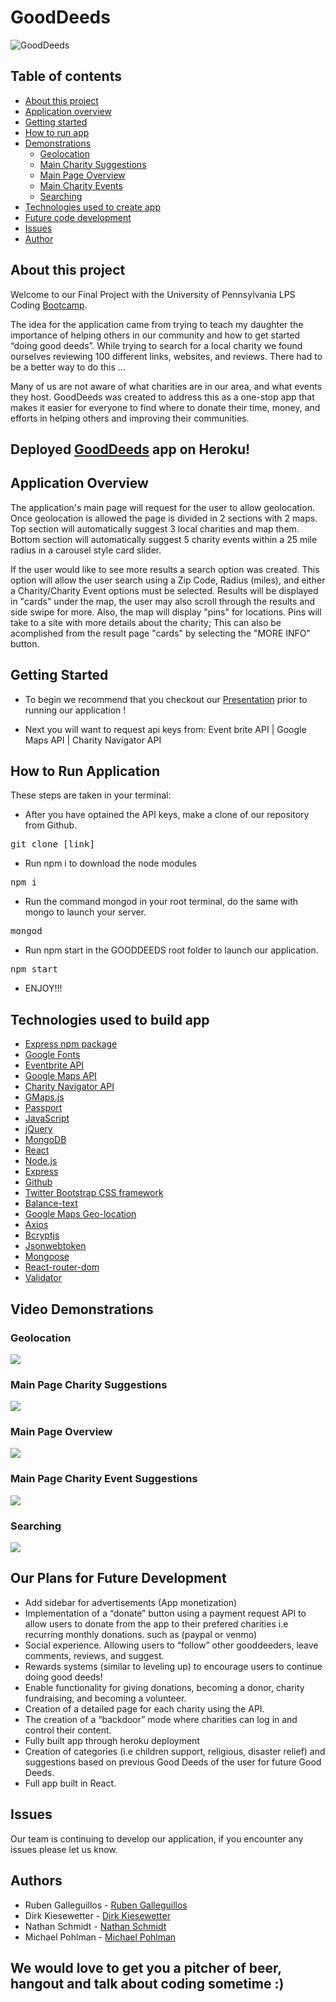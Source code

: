 # GoodDeeds

![GoodDeeds](public/images/gooddeedslogo.png)

## Table of contents
  * [About this project](#about-this-project)
  * [Application overview](#about-this-app)
  * [Getting started](#getting-started)
  * [How to run app](#how-to)
  * [Demonstrations](#demo)
    * [Geolocation](#geolocation)
    * [Main Charity Suggestions](#more-charity)
    * [Main Page Overview](#scroll)
    * [Main Charity Events](#charity-events)
    * [Searching](#searching)
  * [Technologies used to create app](#technologies-used)
  * [Future code development](#feature-enhancements)
  * [Issues](#issues)
  * [Author](#author)

## <a name="about-this-project"></a> About this project
Welcome to our Final Project with the University of Pennsylvania LPS Coding [Bootcamp](https://bootcamp.sas.upenn.edu/).  

The idea for the application came from trying to teach my daughter the importance of helping others in our community and how to get started “doing good deeds”. While trying to search for a local charity we found ourselves reviewing 100 different links, websites, and reviews. There had to be a better way to do this ...

Many of us are not aware of what charities are in our area, and what events they host. GoodDeeds was created to address this as a one-stop app that makes it easier for everyone to find where to donate their time, money, and efforts in helping others and improving their communities.

## Deployed [GoodDeeds](https://limitless-harbor-38694.herokuapp.com/) app on Heroku!

## <a name="about-this-app"></a> Application Overview
The application's main page will request for the user to allow geolocation. Once geolocation is allowed the page is divided in 2 sections with 2 maps.  Top section will automatically suggest 3 local charities and map them.  Bottom section will automatically suggest 5 charity events within a 25 mile radius in a carousel style card slider. 

If the user would like to see more results a search option was created.  This option will allow the user search using a Zip Code, Radius (miles), and either a Charity/Charity Event options must be selected.  Results will be displayed in "cards" under the map, the user may also scroll through the results and side swipe for more.  Also, the map will display "pins" for locations.  Pins will take to a site with more details about the charity; This can also be acomplished from the result page "cards" by selecting the "MORE INFO" button. 

## <a name="getting-started"></a> Getting Started

- To begin we recommend that you checkout our [Presentation](https://docs.google.com/presentation/d/1pO-N2DIgKoBmlrJ0XbjlgqDsIfM6vazRnIX6vr50us4/edit?usp=sharing) prior to running our application !

- Next you will want to request api keys from:
  Event brite API | Google Maps API | Charity Navigator API

## <a name="how-to"></a> How to Run Application
These steps are taken in your terminal:

* After you have optained the API keys, make a clone of our repository from Github.
<pre>git clone [link]</pre>

* Run npm i to download the node modules
<pre>npm i</pre>

* Run the command mongod in your root terminal, do the same with mongo to launch your server.
<pre>mongod</pre>

* Run npm start in the GOODDEEDS root folder to launch our application.
<pre>npm start</pre>

* ENJOY!!!

## <a name="technologies-used"></a> Technologies used to build app

- [Express npm package](https://www.npmjs.com/package/express)
- [Google Fonts](https://fonts.google.com/)
- [Eventbrite API](https://www.eventbrite.com/platform/api)
- [Google Maps API](https://developers.google.com/maps/documentation/)
- [Charity Navigator API](http://api.charitynavigator.org/)
- [GMaps.js](https://hpneo.dev/gmaps/)
- [Passport](http://www.passportjs.org/)
- [JavaScript](http://javascript.com/)
- [jQuery](http://jquery.com/)
- [MongoDB](https://www.mongodb.com/)
- [React](https://reactjs.org)
- [Node.js](https://nodejs.org)
- [Express](https://expressjs.com)
- [Github](https://github.com)
- [Twitter Bootstrap CSS framework](http://getbootstrap.com/)
- [Balance-text](https://www.npmjs.com/package/balance-text)
- [Google Maps Geo-location](https://developers.google.com/maps/documentation/javascript/examples/map-geolocation)
- [Axios](https://www.axios.com)
- [Bcryptjs](https://www.npmjs.com/package/bcryptjs)
- [Jsonwebtoken](https://jwt.io/)
- [Mongoose](https://mongoosejs.com/)
- [React-router-dom](https://www.npmjs.com/package/react-router-dom)
- [Validator](https://validatejs.org/)

## <a name="demo"></a> Video Demonstrations

### <a name="geolocation"></a> Geolocation

![](public/images/Geolocation.gif)

### <a name="more-charity"></a> Main Page Charity Suggestions

![](public/images/MoreCharity.gif)

### <a name="scroll"></a> Main Page Overview

![](public/images/Scroll.gif)

### <a name="charity-events"></a> Main Page Charity Event Suggestions

![](public/images/Events.gif)

### <a name="searching"></a> Searching

![](public/images/Searching.gif)

## Our Plans for Future Development

- Add sidebar for advertisements (App monetization)
- Implementation of a “donate” button using a payment request API to allow users to donate from the app to their prefered charities i.e recurring monthly donations. such as (paypal or venmo)
- Social experience. Allowing users to “follow” other gooddeeders, leave comments, reviews, and suggest.
- Rewards systems (similar to leveling up) to encourage users to continue doing good deeds!
- Enable functionality for giving donations, becoming a donor, charity fundraising, and becoming a volunteer.
- Creation of a detailed page for each charity using the API.
- The creation of a “backdoor” mode where charities can log in and control their content.
- Fully built app through heroku deployment
- Creation of categories (i.e children support, religious, disaster relief) and suggestions based on previous Good Deeds of the user for future Good Deeds.
- Full app built in React.

## <a name ="Issues"></a> Issues

<p>Our team is continuing to develop our application, if you encounter any issues please let us know.</p>

## <a name="author"></a> Authors

* Ruben Galleguillos - [Ruben Galleguillos](https://rhgcodes.github.io/)
* Dirk Kiesewetter - [Dirk Kiesewetter](https://dirk-kiesewetter.github.io/Bootstrap-Portfolio/)
* Nathan Schmidt - [Nathan Schmidt](https://natedogg484.github.io/bootstrap-portfolio/)
* Michael Pohlman - [Michael Pohlman](https://github.com/mpohlman17)

## We would love to get you a pitcher of beer, hangout and talk about coding sometime :) 

